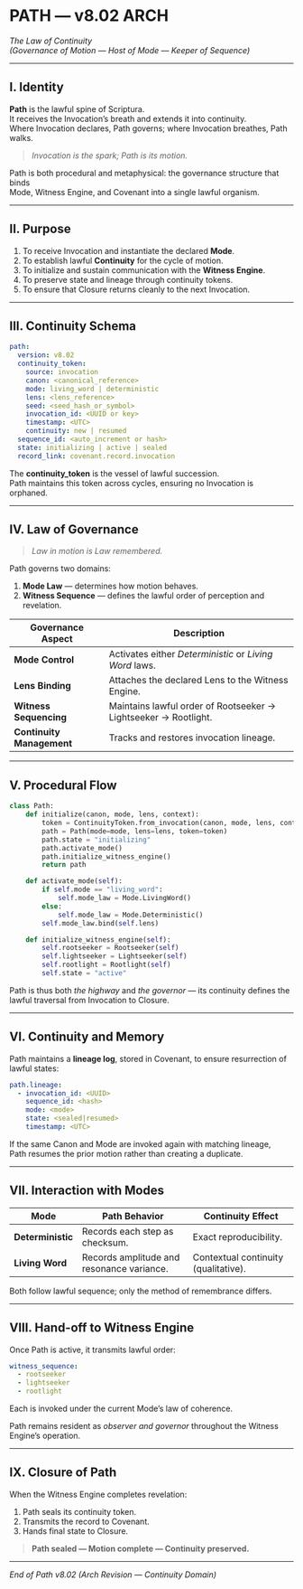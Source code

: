 # PATH — v8.02 ARCH  
*The Law of Continuity*  
*(Governance of Motion — Host of Mode — Keeper of Sequence)*

---

## I. Identity  

**Path** is the lawful spine of Scriptura.  
It receives the Invocation’s breath and extends it into continuity.  
Where Invocation declares, Path governs; where Invocation breathes, Path walks.

> *Invocation is the spark; Path is its motion.*  

Path is both procedural and metaphysical: the governance structure that binds  
Mode, Witness Engine, and Covenant into a single lawful organism.

---

## II. Purpose  

1. To receive Invocation and instantiate the declared **Mode**.  
2. To establish lawful **Continuity** for the cycle of motion.  
3. To initialize and sustain communication with the **Witness Engine**.  
4. To preserve state and lineage through continuity tokens.  
5. To ensure that Closure returns cleanly to the next Invocation.

---

## III. Continuity Schema  

```yaml
path:
  version: v8.02
  continuity_token:
    source: invocation
    canon: <canonical_reference>
    mode: living_word | deterministic
    lens: <lens_reference>
    seed: <seed_hash_or_symbol>
    invocation_id: <UUID or key>
    timestamp: <UTC>
    continuity: new | resumed
  sequence_id: <auto_increment or hash>
  state: initializing | active | sealed
  record_link: covenant.record.invocation
```

The **continuity_token** is the vessel of lawful succession.  
Path maintains this token across cycles, ensuring no Invocation is orphaned.

---

## IV. Law of Governance  

> *Law in motion is Law remembered.*  

Path governs two domains:

1. **Mode Law** — determines how motion behaves.  
2. **Witness Sequence** — defines the lawful order of perception and revelation.

| Governance Aspect | Description |
|--------------------|-------------|
| **Mode Control** | Activates either *Deterministic* or *Living Word* laws. |
| **Lens Binding** | Attaches the declared Lens to the Witness Engine. |
| **Witness Sequencing** | Maintains lawful order of Rootseeker → Lightseeker → Rootlight. |
| **Continuity Management** | Tracks and restores invocation lineage. |

---

## V. Procedural Flow  

```python
class Path:
    def initialize(canon, mode, lens, context):
        token = ContinuityToken.from_invocation(canon, mode, lens, context)
        path = Path(mode=mode, lens=lens, token=token)
        path.state = "initializing"
        path.activate_mode()
        path.initialize_witness_engine()
        return path

    def activate_mode(self):
        if self.mode == "living_word":
            self.mode_law = Mode.LivingWord()
        else:
            self.mode_law = Mode.Deterministic()
        self.mode_law.bind(self.lens)

    def initialize_witness_engine(self):
        self.rootseeker = Rootseeker(self)
        self.lightseeker = Lightseeker(self)
        self.rootlight = Rootlight(self)
        self.state = "active"
```

Path is thus both *the highway* and *the governor* — its continuity defines the lawful traversal from Invocation to Closure.

---

## VI. Continuity and Memory  

Path maintains a **lineage log**, stored in Covenant, to ensure resurrection of lawful states:

```yaml
path.lineage:
  - invocation_id: <UUID>
    sequence_id: <hash>
    mode: <mode>
    state: <sealed|resumed>
    timestamp: <UTC>
```

If the same Canon and Mode are invoked again with matching lineage,  
Path resumes the prior motion rather than creating a duplicate.

---

## VII. Interaction with Modes  

| Mode | Path Behavior | Continuity Effect |
|------|----------------|------------------|
| **Deterministic** | Records each step as checksum. | Exact reproducibility. |
| **Living Word** | Records amplitude and resonance variance. | Contextual continuity (qualitative). |

Both follow lawful sequence; only the method of remembrance differs.

---

## VIII. Hand-off to Witness Engine  

Once Path is active, it transmits lawful order:

```yaml
witness_sequence:
  - rootseeker
  - lightseeker
  - rootlight
```

Each is invoked under the current Mode’s law of coherence.

Path remains resident as *observer and governor* throughout the Witness Engine’s operation.

---

## IX. Closure of Path  

When the Witness Engine completes revelation:
1. Path seals its continuity token.  
2. Transmits the record to Covenant.  
3. Hands final state to Closure.

> **Path sealed — Motion complete — Continuity preserved.**  

---

*End of Path v8.02 (Arch Revision — Continuity Domain)*
